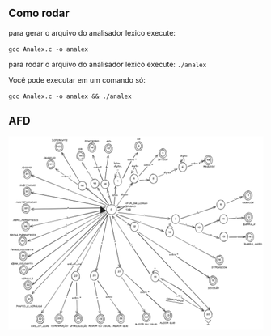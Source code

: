 ## Como rodar
para gerar o arquivo do analisador lexico execute:

`gcc Analex.c -o analex`

para rodar o arquivo do analisador lexico execute:
`./analex`

Você pode executar em um comando só:

`gcc Analex.c -o analex && ./analex`

## AFD
<img src="./images/afd.png" alt="Texto Alternativo">